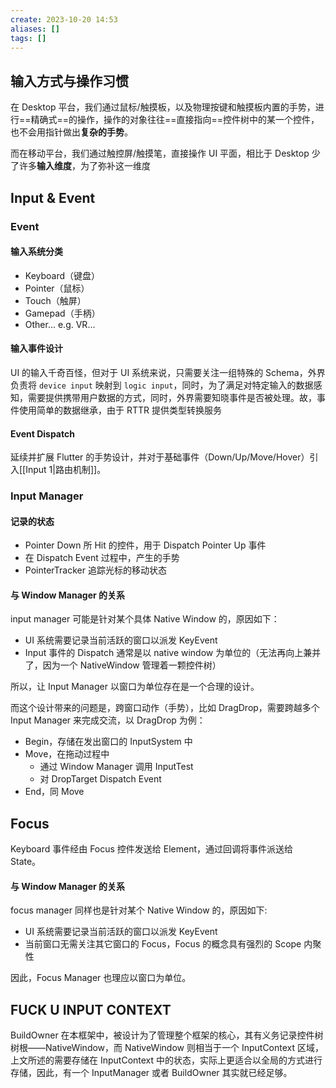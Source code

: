 ```yaml
---
create: 2023-10-20 14:53
aliases: []
tags: []
---
```

## 输入方式与操作习惯
在 Desktop 平台，我们通过鼠标/触摸板，以及物理按键和触摸板内置的手势，进行==精确式==的操作，操作的对象往往==直接指向==控件树中的某一个控件，也不会用指针做出**复杂的手势**。

而在移动平台，我们通过触控屏/触摸笔，直接操作 UI 平面，相比于 Desktop 少了许多**输入维度**，为了弥补这一维度


## Input & Event
### Event
#### 输入系统分类
- Keyboard（键盘）
- Pointer（鼠标）
- Touch（触屏）
- Gamepad（手柄）
- Other... e.g. VR...
####  输入事件设计
UI 的输入千奇百怪，但对于 UI 系统来说，只需要关注一组特殊的 Schema，外界负责将 `device input` 映射到 `logic input`，同时，为了满足对特定输入的数据感知，需要提供携带用户数据的方式，同时，外界需要知晓事件是否被处理。故，事件使用简单的数据继承，由于 RTTR 提供类型转换服务
#### Event Dispatch
延续并扩展 Flutter 的手势设计，并对于基础事件（Down/Up/Move/Hover）引入[[Input 1|路由机制]]。
### Input Manager
#### 记录的状态
- Pointer Down 所 Hit 的控件，用于 Dispatch Pointer Up 事件
- 在 Dispatch Event 过程中，产生的手势
- PointerTracker 追踪光标的移动状态
#### 与 Window Manager 的关系
input manager 可能是针对某个具体 Native Window 的，原因如下：
- UI 系统需要记录当前活跃的窗口以派发 KeyEvent
- Input 事件的 Dispatch 通常是以 native window 为单位的（无法再向上兼并了，因为一个 NativeWindow 管理着一颗控件树）

所以，让 Input Manager 以窗口为单位存在是一个合理的设计。

而这个设计带来的问题是，跨窗口动作（手势），比如 DragDrop，需要跨越多个 Input Manager 来完成交流，以 DragDrop 为例：
- Begin，存储在发出窗口的 InputSystem 中
- Move，在拖动过程中
	- 通过 Window Manager 调用 InputTest
	- 对 DropTarget Dispatch Event
- End，同 Move

## Focus
Keyboard 事件经由 Focus 控件发送给 Element，通过回调将事件派送给 State。
#### 与 Window Manager 的关系
focus manager 同样也是针对某个 Native Window 的，原因如下:
- UI 系统需要记录当前活跃的窗口以派发 KeyEvent
- 当前窗口无需关注其它窗口的 Focus，Focus 的概念具有强烈的 Scope 内聚性

因此，Focus Manager 也理应以窗口为单位。

## FUCK U INPUT CONTEXT
BuildOwner 在本框架中，被设计为了管理整个框架的核心，其有义务记录控件树树根——NativeWindow，而 NativeWindow 则相当于一个 InputContext 区域，上文所述的需要存储在 InputContext 中的状态，实际上更适合以全局的方式进行存储，因此，有一个 InputManager 或者 BuildOwner 其实就已经足够。